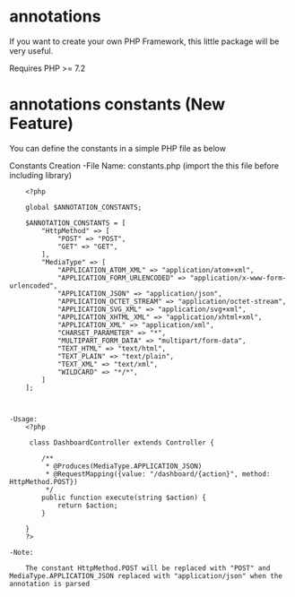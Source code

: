 # annotations
If you want to create your own PHP Framework, this little package will be very useful.

Requires PHP >= 7.2

# annotations constants (New Feature)

You can define the constants in a simple PHP file as below

Constants Creation
	-File Name: constants.php (import the this file before including library)
	
        <?php
		
        global $ANNOTATION_CONSTANTS;

        $ANNOTATION_CONSTANTS = [
            "HttpMethod" => [
                "POST" => "POST",
                "GET" => "GET",
            ],
            "MediaType" => [
                "APPLICATION_ATOM_XML" => "application/atom+xml",
                "APPLICATION_FORM_URLENCODED" => "application/x-www-form-urlencoded",
                "APPLICATION_JSON" => "application/json",
                "APPLICATION_OCTET_STREAM" => "application/octet-stream",
                "APPLICATION_SVG_XML" => "application/svg+xml",
                "APPLICATION_XHTML_XML" => "application/xhtml+xml",
                "APPLICATION_XML" => "application/xml",
                "CHARSET_PARAMETER" => "*",
                "MULTIPART_FORM_DATA" => "multipart/form-data",
                "TEXT_HTML" => "text/html",
                "TEXT_PLAIN" => "text/plain",
                "TEXT_XML" => "text/xml",
                "WILDCARD" => "*/*",
            ]
        ];
		
	
	
	-Usage:
		<?php 
		 
		 class DashboardController extends Controller {
			 
			/**
			 * @Produces(MediaType.APPLICATION_JSON)
			 * @RequestMapping({value: "/dashboard/{action}", method: HttpMethod.POST})
			 */
			public function execute(string $action) {
				return $action;
			}
			
		}
		?>
		
	-Note:

		The constant HttpMethod.POST will be replaced with "POST" and MediaType.APPLICATION_JSON replaced with "application/json" when the annotation is parsed